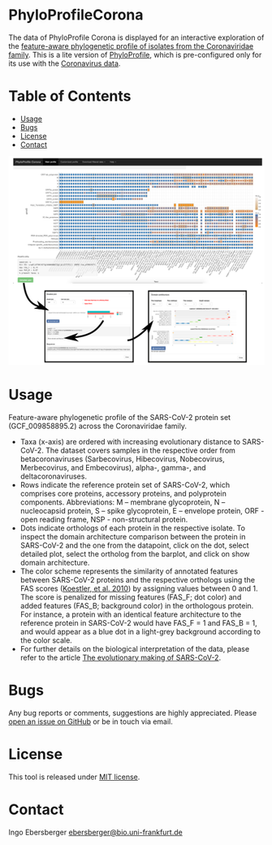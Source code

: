 # PhyloProfileCorona

The data of PhyloProfile Corona is displayed for an interactive exploration of the [feature-aware phylogenetic profile of isolates from the Coronaviridae family](https://applbio.biologie.uni-frankfurt.de/phyloprofilecorona/).
This is a lite version of [PhyloProfile](https://github.com/BIONF/PhyloProfile), which is pre-configured only for its use with the [Coronavirus data](https://applbio.biologie.uni-frankfurt.de/download/SARS-CoV-2/).

# Table of Contents
* [Usage](#usage)
* [Bugs](#bugs)
* [License](#license)
* [Contact](#contact)

<!-- ![](https://github.com/BIONF/PhyloProfileCorona/blob/gh-pages/www/phyloprofile_interface.png) -->
![](phyloprofile_interface.png)

# Usage
Feature-aware phylogenetic profile of the SARS-CoV-2 protein set (GCF_009858895.2) across the Coronaviridae family.
* Taxa (x-axis) are ordered with increasing evolutionary distance to SARS-CoV-2. The dataset covers samples in the respective order from betacoronaviruses (Sarbecovirus, Hibecovirus, Nobecovirus, Merbecovirus, and Embecovirus), alpha-, gamma-, and deltacoronaviruses.
* Rows indicate the reference protein set of SARS-CoV-2, which comprises core proteins, accessory proteins, and polyprotein components. Abbreviations: M – membrane glycoprotein, N – nucleocapsid protein, S – spike glycoprotein, E – envelope protein, ORF - open reading frame, NSP - non-structural protein.
* Dots indicate orthologs of each protein in the respective isolate. To inspect the domain architecture comparison between the protein in SARS-CoV-2 and the one from the datapoint, click on the dot, select detailed plot, select the ortholog from the barplot, and click on show domain architecture.
* The color scheme represents the similarity of annotated features between SARS-CoV-2 proteins and the respective orthologs using the FAS scores ([Koestler, et al. 2010](https://bmcbioinformatics.biomedcentral.com/articles/10.1186/1471-2105-11-417)) by assigning values between 0 and 1. The score is penalized for missing features (FAS_F; dot color) and added features (FAS_B; background color) in the orthologous protein. For instance, a protein with an identical feature architecture to the reference protein in SARS-CoV-2 would have FAS_F = 1 and FAS_B = 1, and would appear as a blue dot in a light-grey background according to the color scale.
* For further details on the biological interpretation of the data, please refer to the article [The evolutionary making of SARS-CoV-2](https://www.biorxiv.org/content/10.1101/2021.01.29.428808v2).

# Bugs
Any bug reports or comments, suggestions are highly appreciated. Please [open an issue on GitHub](https://github.com/BIONF/PhyloProfileCorona/issues/new) or be in touch via email.

# License
This tool is released under [MIT license](https://github.com/BIONF/PhyloProfile/blob/master/LICENSE).

# Contact
Ingo Ebersberger
ebersberger@bio.uni-frankfurt.de

